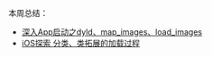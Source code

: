 本周总结：

* [深入App启动之dyld、map_images、load_images](https://www.jianshu.com/p/ea680941e084) 
* [iOS探索 分类、类拓展的加载过程](https://juejin.cn/post/6844904072403910664#heading-5)


